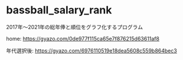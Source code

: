 # bassball_salary_rank
2017年〜2021年の総年俸と順位をグラフ化するプログラム

home: https://gyazo.com/0de977f115ca65e7f876215d63611af8

年代選択後: https://gyazo.com/6976110519e18dea5608c559b864bec3
